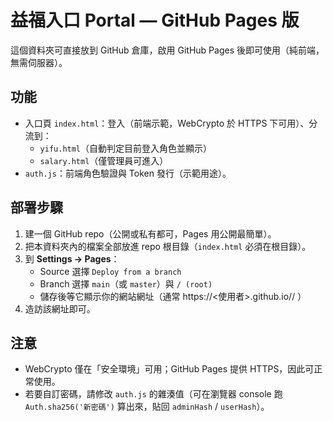 
# 益福入口 Portal — GitHub Pages 版

這個資料夾可直接放到 GitHub 倉庫，啟用 GitHub Pages 後即可使用（純前端，無需伺服器）。

## 功能
- 入口頁 `index.html`：登入（前端示範，WebCrypto 於 HTTPS 下可用）、分流到：
  - `yifu.html`（自動判定目前登入角色並顯示）
  - `salary.html`（僅管理員可進入）
- `auth.js`：前端角色驗證與 Token 發行（示範用途）。

## 部署步驟
1. 建一個 GitHub repo（公開或私有都可，Pages 用公開最簡單）。
2. 把本資料夾內的檔案全部放進 repo 根目錄（`index.html` 必須在根目錄）。
3. 到 **Settings → Pages**：
   - Source 選擇 `Deploy from a branch`
   - Branch 選擇 `main`（或 `master`）與 `/ (root)`
   - 儲存後等它顯示你的網站網址（通常 https://<使用者>.github.io/<repo>/ ）
4. 造訪該網址即可。

## 注意
- WebCrypto 僅在「安全環境」可用；GitHub Pages 提供 HTTPS，因此可正常使用。
- 若要自訂密碼，請修改 `auth.js` 的雜湊值（可在瀏覽器 console 跑 `Auth.sha256('新密碼')` 算出來，貼回 `adminHash` / `userHash`）。
